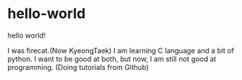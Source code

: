 # hello-world
hello world!

I was firecat.(Now KyeongTaek)
I am learning C language and a bit of python.
I want to be good at both, but now, I am still not good at programming.
(Doing tutorials from Github)
